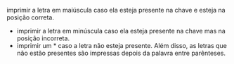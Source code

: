 imprimir a letra em maiúscula caso ela esteja presente na chave e esteja na posição correta.
- imprimir a letra em minúscula caso ela esteja presente na chave mas na posição incorreta.
- imprimir um * caso a letra não esteja presente. Além disso, as letras que não estão presentes são impressas depois da palavra entre parênteses.
